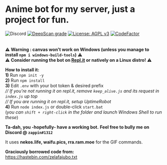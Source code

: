 # Anime bot for my server, just a project for fun.
 <img alt="Discord" src="https://img.shields.io/discord/652432413586358273?color=%237289da&label=Shinobu%20%26%20Friends&logo=discord&logoColor=%237289da"> <a href="https://deepscan.io/dashboard#view=project&tid=10073&pid=12751&bid=201617"><img src="https://deepscan.io/api/teams/10073/projects/12751/branches/201617/badge/grade.svg" alt="DeepScan grade"></a> [![License: AGPL v3](https://img.shields.io/badge/License-AGPL%20v3-blue.svg)](https://www.gnu.org/licenses/agpl-3.0) <a href="https://www.codefactor.io/repository/github/zappin-ctrl/shinobubot.js"><img src="https://www.codefactor.io/repository/github/zappin-ctrl/shinobubot.js/badge" alt="CodeFactor" /></a> <br> <br> <br>
⚠ **Warning : canvas won't work on Windows (unless you manage to install `npm i windows-build-tools`)** ⚠ <br>
⚠ **Consider running the bot on [Repl.it](https://repl.it/) or natively on a Linux distro!** ⚠ <br>

**How to install it:**<br>
**1)** Run `npm init -y` <br>
**2)** Run `npm install` <br>
**3)** Edit `.env` with your bot token & desired prefix<br>
*// If you're not running it on repl.it, remove `keep_alive.js` and its request in `index.js` up top* <br>
*// If you are running it on repl.it, setup UptimeRobot* <br>
**4)** Run `node index.js` or double-click `start.bat`<br>
(*you can `shift + right-click` in the folder and launch Windows Shell to run these*)

**Ta-dah, you -hopefully- have a working bot.**
**Feel free to bully me on Discord @ `zappin#1312`**

It uses **nekos.life, waifu.pics, rra.ram.moe** for the GIF commands.

**Graciously borrowed code from:** <br>
https://hastebin.com/zelafajubo.txt
